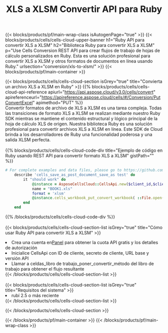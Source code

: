 ﻿---
title:  XLS a XLSM Convertir API para Ruby
description:  API y SDK en la nube para Microsoft Excel y OpenOffice Calc. Convierta la hoja de cálculo a otro archivo de formato.
url: /sv/ruby/conversion/xls-to-xlsm/
---
{{< blocks/products/pf/main-wrap-class isAutogenPage="true" >}}
{{< blocks/products/cells/cells-cloud-upper-banner h1="Ruby API para convertir XLS a XLSM" h2="Biblioteca Ruby para convertir XLS a XLSM" p="Use Cells Conversion REST API para crear flujos de trabajo de hojas de cálculo personalizados en Ruby. Esta es una solución profesional para convertir XLS a XLSM y otros formatos de documentos en línea usando Ruby." urlsection="conversion/xls-to-xlsm/" >}}
{{< blocks/products/pf/main-container >}}

{{< blocks/products/cells/cells-cloud-section isGrey="true" title="Convierta un archivo XLS a XLSM en Ruby" >}}
{{% blocks/products/cells/cells-cloud-api-reference apiurl="https://api.aspose.cloud/v3.0/cells/convert" apireferenceurl="https://apireference.aspose.cloud/cells/#/Conversion/PutConvertExcel" apimethod="PUT" %}}
<br/>
Convertir formatos de archivo de XLS a XLSM es una tarea compleja. Todas las transiciones de formato XLS a XLSM se realizan mediante nuestro Ruby SDK mientras se mantiene el contenido estructural y lógico principal de la hoja de cálculo XLS de origen. Nuestra biblioteca Ruby es una solución profesional para convertir archivos XLS a XLSM en línea. Este SDK de Cloud brinda a los desarrolladores de Ruby una funcionalidad poderosa y una salida XLSM perfecta.
<br/>
<br/>
{{% blocks/products/cells/cells-cloud-code-div title="Ejemplo de código en Ruby usando REST API para convertir formato XLS a XLSM" gistPath="" %}}
 
```ruby
# For complete examples and data files, please go to https://github.com/aspose-cells-cloud/aspose-cells-cloud-ruby/
    describe 'cells_save_as_post_document_save_as test' do
        it "should work" do
            @instance = AsposeCellsCloud::CellsApi.new($client_id,$client_secret,"v3.0","https://api.aspose.cloud/")
            name = "BOOK1.xls"
            format = 'xlsm'
            @instance.cells_workbook_put_convert_workbook( ::File.open(File.expand_path("data/"+name),"r")  {|io| io.read(io.size) },{:format=>format})     
        end
    end
```
 
{{% /blocks/products/cells/cells-cloud-code-div %}}
<br/>
<br/>
{{< blocks/products/cells/cells-cloud-section-list isGrey="true" title="Cómo usar Ruby API para convertir XLS a XLSM" >}}
<li> Crea una cuenta en<a href="https://dashboard.aspose.cloud/">Panel</a> para obtener la cuota API gratis y los detalles de autorización</li>
<li>Inicialice CellsApi con ID de cliente, secreto de cliente, URL base y versión API</li>
<li>Llamar a celdas_libro de trabajo_poner_convertir_método del libro de trabajo para obtener el flujo resultante</li>
{{< /blocks/products/cells/cells-cloud-section-list >}}
<br/>
<br/>
{{< blocks/products/cells/cells-cloud-section-list isGrey="true" title="Requisitos del sistema" >}}
<li>rubí 2.5 o más reciente</li>
{{< /blocks/products/cells/cells-cloud-section-list >}}

{{< /blocks/products/cells/cells-cloud-section >}}

{{< /blocks/products/pf/main-container >}}
{{< /blocks/products/pf/main-wrap-class >}}
